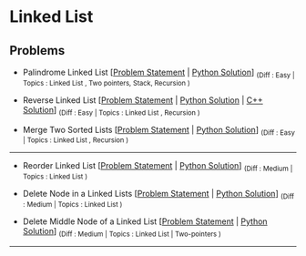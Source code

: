 # Linked List

## Problems

- Palindrome Linked List [[Problem Statement](https://leetcode.com/problems/palindrome-linked-list/) | [Python Solution](/CompetitiveProgramming/LinkedList/palindromeLinkedList.py)] <sub> (Diff : Easy | Topics : Linked List , Two pointers, Stack, Recursion )</sub> 

- Reverse Linked List [[Problem Statement](https://leetcode.com/problems/reverse-linked-list/) | [Python Solution](/CompetitiveProgramming/LinkedList/ReverseLinkedList/reverseLinkedList.py) | [C++ Solution](/CompetitiveProgramming/LinkedList/ReverseLinkedList/reverseLinkedList.cpp)] <sub> (Diff : Easy | Topics : Linked List , Recursion )</sub> 

- Merge Two Sorted Lists [[Problem Statement](https://leetcode.com/problems/merge-two-sorted-lists/) | [Python Solution](/CompetitiveProgramming/LinkedList/mergeTwoSortedList.py)] <sub> (Diff : Easy | Topics : Linked List , Recursion )</sub> 

---

- Reorder Linked List [[Problem Statement](https://leetcode.com/problems/reorder-list) | [Python Solution](/CompetitiveProgramming/LinkedList/reorderLinkedList.py)] <sub> (Diff : Medium | Topics : Linked List )</sub> 

- Delete Node in a Linked Lists [[Problem Statement](https://leetcode.com/problems/delete-node-in-a-linked-list/) | [Python Solution](/CompetitiveProgramming/LinkedList/deleteNodeInLinkedList.py)] <sub> (Diff : Medium | Topics : Linked List )</sub> 

- Delete Middle Node of a Linked List [[Problem Statement](https://leetcode.com/problems/delete-the-middle-node-of-a-linked-list/) | [Python Solution](/CompetitiveProgramming/LinkedList/deleteMiddleNodeOfLinkedList.py)] <sub> (Diff : Medium | Topics : Linked List | Two-pointers )</sub> 

---

